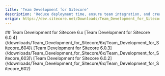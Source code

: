 ```yaml
---
title: 'Team Development for Sitecore'
description: 'Reduce deployment time, ensure team integration, and create an environment in which you can easily and quickly move code from your local environment all the way through your development workflow. Click here to learn more.'
origin: https://dev.sitecore.net/Downloads/Team_Development_for_Sitecore.aspx
---
```


<Card variant='outlineRaised' px={0} mb={8}>
<CardHeader>
## Team Development for Sitecore 6.x
</CardHeader>
<CardBody>
[Team Development for Sitecore 6.0.4](/downloads/Team_Development_for_Sitecore/6x/Team_Development_for_Sitecore_604)\
[Team Development for Sitecore 6.0.3](/downloads/Team_Development_for_Sitecore/6x/Team_Development_for_Sitecore_603)\
[Team Development for Sitecore 6.0.2](/downloads/Team_Development_for_Sitecore/6x/Team_Development_for_Sitecore_602)
</CardBody>          
</Card>
